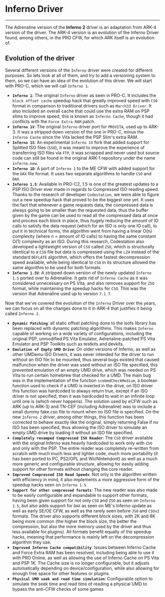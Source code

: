 # Inferno Driver
---

The Adrenaline version of the **Inferno 2** driver is an adaptation from ARK-4 version of the driver. The ARK-4 version is an evolution of the Inferno Driver found, among others, in the PRO CFW, for which ARK itself is an evolution of.


## Evolution of the driver

Several different versions of the `Inferno` driver were created for different purposes. So lets look at all of them, and try to add a versioning system to them, so we can have an idea of the evolution of this driver. We will start with PRO-C, which we will call `Inferno 1`.

- **`Inferno 1`**: The original `Inferno` driver as seen in PRO-C. It includes the `block offset cache` speedup hack that greatly improved speed with `CSO` format in comparison to traditional drivers such as `March33 Driver`. It also included an overall cache that could use the extra RAM on PSP slims to improve speed, this is known as `Inferno Cache`, though it had conflicts with the `Force Extra RAM` patch.
- **`Inferno 1V`**: The original `Inferno` driver port for `PROVITA`, used up to ARK-3. It was a stripped down version of the one in PRO-C, minus the `Inferno Cache` since the Vita lacked the PSP Slim's extra RAM.
- **`Inferno 1S`**: An experimental `Inferno 1V` fork that added support for Splitted ISO files (`SSO`), it was meant to improve the experience of transferring ISO files via `FTP`, it was scrapped and never used but source code can still be found in the original ARK-1 repository under the name `inferno.new`.
- **`Inferno 1D`**: A port of `Inferno 1` to the ME CFW with added support for the `DAX` file format. It uses two separate algorithms to handle `CSO` and `DAX`.
- **`Inferno 1.5`**: Available in PRO-C2, 1.5 is one of the greatest updates to a PSP ISO Driver ever made in regards to Compressed ISO reading speed. Thanks to the research of developer `Codestation`, we were able to figure out a new speedup hack that proved to be the biggest one yet. It uses the fact that whenever a game requests data, the compressed data is always going to be smaller than the requested data, thus the buffer given by the game can be used to read all the compressed data at once and process each block in place, thus hugely reducing the amount of IO calls to satisfy the data request (which for an ISO is only one IO call), to put it in technical forms, the algorithm went from having a linear O(n) complexity (where n = amount of IO calls) to having the same constant O(1) complexity as an ISO. During this research, Codestation also developed a lightweight version of `CSO` called `ZSO`, which is structurally identical to a `CSO` file but data is compressed using the `LZ4` instead of the standard `DEFLATE` algorithm, which offers the fastest decompression speed available, while being identical to `CSO` in its structure allowed the same algorithm to be used for both formats.
- **`Inferno 1.5V`**: A stripped down version of the newly updated `Inferno 1.5` ported over to Adrenaline. It gets rid of `Inferno Cache` as it was considered unnecessary on PS Vita, and also removes support for `ZSO` format, while maintaining the speedup hacks for `CSO`. This was the version that Adrenaline used up to version `7.1.7`.

Now that we've covered the evolution of the `Inferno` Driver over the years, we can focus on all the changes done to it in ARK-4 that justifies it being called `Inferno 2`.

- **`Dynamic Patching`**: all static offset patching done to the isofs library has been replaced with dynamic patching algorithms. This makes `Inferno` capable of working on a wide variety of configurations, including the original PSP, unmodified PS Vita Emulator, Adrenaline-patched PS Vita Emulator and PSP Toolkits such as testkits and devkits.
- **`Emulation of Empty UMD Drive`**: On older versions of Inferno, as well as other UMDemu ISO Drivers, it was never intended for the driver to run without an ISO file to be mounted, thus several bugs existed that caused malfunction when the driver was used without an ISO file specified, this prevented emulation of an empty UMD drive, which was needed on PS Vita to run certain homebrew that checked for a UMD. The main bug was in the implementation of the function `sceUmdCheckMedium`, a boolean function used to check if a UMD is inserted in the drive, on ISO driver this function was hardcoded to always return true, except if an ISO driver is not specified, then it was hardcoded to wait in an infinite loop until one is (which never happens). The solution used by eCFW such as ARK (up to ARK-3) and TN-CEF (including Adrenaline) was to include a small dummy fake.cso file to mount when no ISO file is specified. On the new `Inferno 2` driver, among other things, this function has been corrected to behave exactly like the original, simply returning False if no ISO has been specified, thus allowing the ISO driver to simulate an empty UMD drive by loading it without an ISO file specified.
- **`Completely revamped Compressed ISO Reader`**: The `CSO` driver available with the original Inferno was heavily hardcoded to work only with `CSO` and only with the PSP. The entire reader was completely re-written from scratch with much much less and lighter code, much more portability (it has been ported to PC, PS2/OPL and Wii/Nintendont) as well as a much more generic and configurable structure, allowing for easily adding support for other formats without changing the core reader.
- **`Improved Compressed ISO Read Speeds`**: Not only is the algorithm written with efficiency in mind, it also implements a more aggressive form of the speedup hacks seen on `Inferno 1.5`.
- **`Support for other compressed formats`**: The new reader was also made to be easily configurable and expandable to support other formats, having been given support for not only `CSO` and `ZSO` as seen on `Inferno 1.5`, but also adds support for `DAX` as seen on ME's Inferno update as well as early SE/OE CFW, as well as the rarely seen before `JSO` and `CSOv2` formats. The driver also supports different block sizes, with 2K and 8K being more common (the higher the block size, the better the compression, but also the more memory used by the driver and thus less available for plugins). All formats benefit equally of the speedup hacks, meaning that performance is mainly left on the decompression algorithm they use.
- **`Improved Inferno Cache compatibility`**: Issues between Inferno Cache and Force Extra RAM has been resolved, including being able to use it with PRO Online, as well as allowing the use of Inferno Cache on PS Vita and PSP 1K. The Cache size is no longer configurable, but it adjusts automatically depending on device/configuration, while also allowing for enough free space for other features or plugins.
- **`Physical UMD seek and read time simulation`**: Configurable option to simulate the seek time and read time of reading a physical UMD to bypass the anti-CFW checks of some games